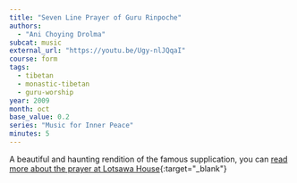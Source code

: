 ```yaml
---
title: "Seven Line Prayer of Guru Rinpoche"
authors:
  - "Ani Choying Drolma"
subcat: music
external_url: "https://youtu.be/Ugy-nlJQqaI"
course: form
tags:
  - tibetan
  - monastic-tibetan
  - guru-worship
year: 2009
month: oct
base_value: 0.2
series: "Music for Inner Peace"
minutes: 5
---
```


A beautiful and haunting rendition of the famous supplication, you can [read more about the prayer at Lotsawa House](https://www.lotsawahouse.org/topics/seven-line-prayer/){:target="_blank"}
